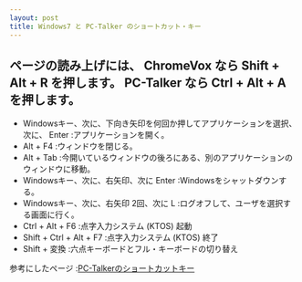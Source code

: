 ```yaml
---
layout: post
title: Windows7 と PC-Talker のショートカット・キー
---
```

## ページの読み上げには、 ChromeVox なら Shift + Alt + R を押します。 PC-Talker なら Ctrl + Alt + A を押します。

- Windowsキー、次に、下向き矢印を何回か押してアプリケーションを選択、次に、 Enter	:アプリケーションを開く。
- Alt + F4	:ウィンドウを閉じる。
- Alt + Tab	:今開いているウィンドウの後ろにある、別のアプリケーションのウィンドウに移動。
- Windowsキー、次に、右矢印、次に Enter	:Windowsをシャットダウンする。
- Windowsキー、次に、右矢印 2回、次に L	:ログオフして、ユーザを選択する画面に行く。
- Ctrl + Alt + F6	:点字入力システム (KTOS) 起動
- Shift + Ctrl + Alt + F7	:点字入力システム (KTOS) 終了
- Shift + 変換	:六点キーボードとフル・キーボードの切り替え

参考にしたページ	:[PC-Talkerのショートカットキー](http://www6.plala.or.jp/kakehasi/reader/pc-talker/pc-talker-key-hyo.html)
